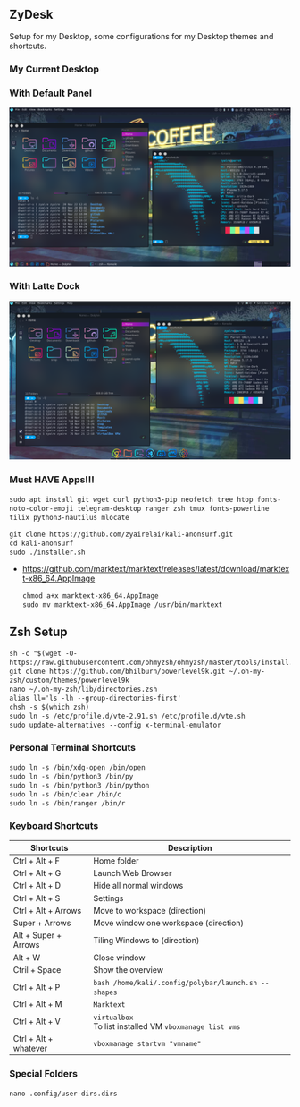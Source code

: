 ## ZyDesk

Setup for my Desktop, some configurations for my Desktop themes and shortcuts.  

### My Current Desktop

### With Default Panel

<p align="center">
  <img src="wallpaper/my-panel.png">
</p>

### With Latte Dock

<p align="center">
  <img src="wallpaper/my-latte.png">
</p>

### Must HAVE Apps!!!

```
sudo apt install git wget curl python3-pip neofetch tree htop fonts-noto-color-emoji telegram-desktop ranger zsh tmux fonts-powerline tilix python3-nautilus mlocate
```

```
git clone https://github.com/zyairelai/kali-anonsurf.git
cd kali-anonsurf
sudo ./installer.sh
```

- https://github.com/marktext/marktext/releases/latest/download/marktext-x86_64.AppImage
  
  ```
  chmod a+x marktext-x86_64.AppImage
  sudo mv marktext-x86_64.AppImage /usr/bin/marktext
  ```

## Zsh Setup

```
sh -c "$(wget -O- https://raw.githubusercontent.com/ohmyzsh/ohmyzsh/master/tools/install.sh)"
git clone https://github.com/bhilburn/powerlevel9k.git ~/.oh-my-zsh/custom/themes/powerlevel9k
nano ~/.oh-my-zsh/lib/directories.zsh
alias ll='ls -lh --group-directories-first'
chsh -s $(which zsh)
sudo ln -s /etc/profile.d/vte-2.91.sh /etc/profile.d/vte.sh
sudo update-alternatives --config x-terminal-emulator
```

### Personal Terminal Shortcuts

```
sudo ln -s /bin/xdg-open /bin/open
sudo ln -s /bin/python3 /bin/py
sudo ln -s /bin/python3 /bin/python
sudo ln -s /bin/clear /bin/c
sudo ln -s /bin/ranger /bin/r
```

### Keyboard Shortcuts

| Shortcuts             | Description                                                  |
| --------------------- | ------------------------------------------------------------ |
| Ctrl + Alt + F        | Home folder                                                  |
| Ctrl + Alt + G        | Launch Web Browser                                           |
| Ctrl + Alt + D        | Hide all normal windows                                      |
| Ctrl + Alt + S        | Settings                                                     |
| Ctrl + Alt + Arrows   | Move to workspace (direction)                                |
| Super + Arrows        | Move window one workspace (direction)                        |
| Alt + Super + Arrows  | Tiling Windows to (direction)                                |
| Alt + W               | Close window                                                 |
| Ctril + Space         | Show the overview                                            |
| Ctrl + Alt + P        | `bash /home/kali/.config/polybar/launch.sh --shapes`         |
| Ctrl + Alt + M        | `Marktext`                                                   |
| Ctrl + Alt + V        | `virtualbox` <br> To list installed VM `vboxmanage list vms` |
| Ctrl + Alt + whatever | `vboxmanage startvm "vmname"`                                |

### Special Folders

```
nano .config/user-dirs.dirs
```
